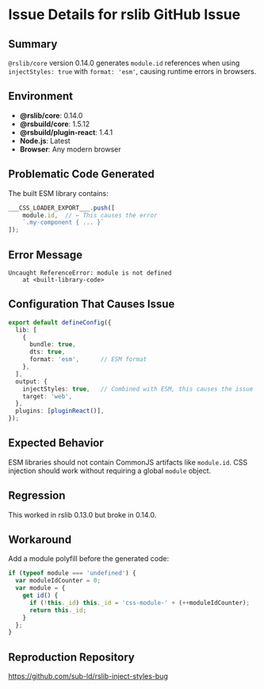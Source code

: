 # Issue Details for rslib GitHub Issue

## Summary
`@rslib/core` version 0.14.0 generates `module.id` references when using `injectStyles: true` with `format: 'esm'`, causing runtime errors in browsers.

## Environment
- **@rslib/core**: 0.14.0
- **@rsbuild/core**: 1.5.12  
- **@rsbuild/plugin-react**: 1.4.1
- **Node.js**: Latest
- **Browser**: Any modern browser

## Problematic Code Generated
The built ESM library contains:
```javascript
___CSS_LOADER_EXPORT___.push([
    module.id,  // ← This causes the error
    `.my-component { ... }`
]);
```

## Error Message
```
Uncaught ReferenceError: module is not defined
    at <built-library-code>
```

## Configuration That Causes Issue
```typescript
export default defineConfig({
  lib: [
    {
      bundle: true,
      dts: true,
      format: 'esm',      // ESM format
    },
  ],
  output: {
    injectStyles: true,   // Combined with ESM, this causes the issue
    target: 'web',
  },
  plugins: [pluginReact()],
});
```

## Expected Behavior
ESM libraries should not contain CommonJS artifacts like `module.id`. CSS injection should work without requiring a global `module` object.

## Regression
This worked in rslib 0.13.0 but broke in 0.14.0.

## Workaround
Add a module polyfill before the generated code:
```javascript
if (typeof module === 'undefined') {
  var moduleIdCounter = 0;
  var module = { 
    get id() { 
      if (!this._id) this._id = 'css-module-' + (++moduleIdCounter);
      return this._id;
    }
  };
}
```

## Reproduction Repository
https://github.com/sub-ld/rslib-inject-styles-bug
